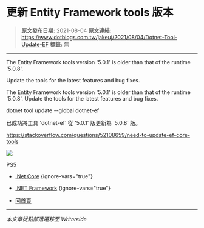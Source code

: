 # 更新 Entity Framework tools 版本

> **原文發布日期:** 2021-08-04
> **原文連結:** https://www.dotblogs.com.tw/jakeuj/2021/08/04/Dotnet-Tool-Update-EF
> **標籤:** 無

---

The Entity Framework tools version '5.0.1' is older than that of the runtime '5.0.8'.

Update the tools for the latest features and bug fixes.

The Entity Framework tools version '5.0.1' is older than that of the runtime '5.0.8'. Update the tools for the latest features and bug fixes.

dotnet tool update --global dotnet-ef

已成功將工具 'dotnet-ef' 從 '5.0.1' 版更新為 '5.0.8' 版。

https://stackoverflow.com/questions/52108659/need-to-update-ef-core-tools

![](https://card.psnprofiles.com/1/jakeuj.png)

PS5

* [.Net Core](/jakeuj/Tags?qq=.Net%20Core)
{ignore-vars="true"}
* [.NET Framework](/jakeuj/Tags?qq=.NET%20Framework)
{ignore-vars="true"}

* [回首頁](/jakeuj)

---

*本文章從點部落遷移至 Writerside*
